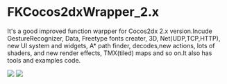 # FKCocos2dxWrapper_2.x
It's a good improved function warpper for Cocos2dx 2.x version.Incude GestureRecognizer, Data, Freetype fonts creater, 3D, Net(UDP,TCP,HTTP), new UI system and widgets, A* path finder, decodes,new actions, lots of shaders, and new render effects, TMX(tiled) maps and so on.It also has tools and examples code. 

![](02155022_s5BT.png)
![](02160420_qfpO.png)
